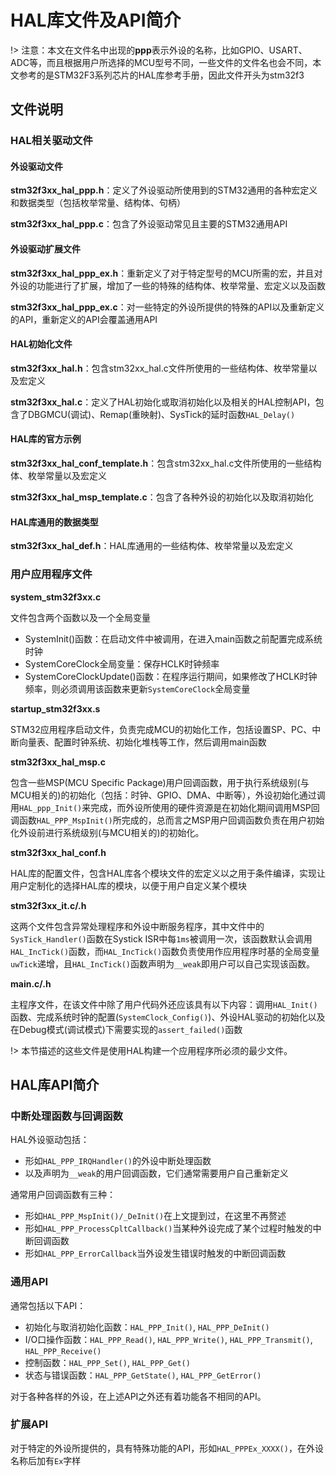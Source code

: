 # HAL库文件及API简介

!> 注意：本文在文件名中出现的**ppp**表示外设的名称，比如GPIO、USART、ADC等，而且根据用户所选择的MCU型号不同，一些文件的文件名也会不同，本文参考的是STM32F3系列芯片的HAL库参考手册，因此文件开头为stm32f3

## 文件说明

### HAL相关驱动文件

#### 外设驱动文件

**stm32f3xx_hal_ppp.h**：定义了外设驱动所使用到的STM32通用的各种宏定义和数据类型（包括枚举常量、结构体、句柄）

**stm32f3xx_hal_ppp.c**：包含了外设驱动常见且主要的STM32通用API

#### 外设驱动扩展文件

**stm32f3xx_hal_ppp_ex.h**：重新定义了对于特定型号的MCU所需的宏，并且对外设的功能进行了扩展，增加了一些的特殊的结构体、枚举常量、宏定义以及函数

**stm32f3xx_hal_ppp_ex.c**：对一些特定的外设所提供的特殊的API以及重新定义的API，重新定义的API会覆盖通用API

#### HAL初始化文件

**stm32f3xx_hal.h**：包含stm32xx_hal.c文件所使用的一些结构体、枚举常量以及宏定义

**stm32f3xx_hal.c**：定义了HAL初始化或取消初始化以及相关的HAL控制API，包含了DBGMCU(调试)、Remap(重映射)、SysTick的延时函数`HAL_Delay()`

#### HAL库的官方示例

**stm32f3xx_hal_conf_template.h**：包含stm32xx_hal.c文件所使用的一些结构体、枚举常量以及宏定义

**stm32f3xx_hal_msp_template.c**：包含了各种外设的初始化以及取消初始化

#### HAL库通用的数据类型

**stm32f3xx_hal_def.h**：HAL库通用的一些结构体、枚举常量以及宏定义


### 用户应用程序文件

**system_stm32f3xx.c**

文件包含两个函数以及一个全局变量

+ SystemInit()函数：在启动文件中被调用，在进入main函数之前配置完成系统时钟
+ SystemCoreClock全局变量：保存HCLK时钟频率
+ SystemCoreClockUpdate()函数：在程序运行期间，如果修改了HCLK时钟频率，则必须调用该函数来更新`SystemCoreClock`全局变量

**startup_stm32f3xx.s**

STM32应用程序启动文件，负责完成MCU的初始化工作，包括设置SP、PC、中断向量表、配置时钟系统、初始化堆栈等工作，然后调用main函数

**stm32f3xx_hal_msp.c**

包含一些MSP(MCU Specific Package)用户回调函数，用于执行系统级别(与MCU相关的)的初始化（包括：时钟、GPIO、DMA、中断等），外设初始化通过调用`HAL_ppp_Init()`来完成，而外设所使用的硬件资源是在初始化期间调用MSP回调函数`HAL_PPP_MspInit()`所完成的，总而言之MSP用户回调函数负责在用户初始化外设前进行系统级别(与MCU相关的)的初始化。

**stm32f3xx_hal_conf.h**

HAL库的配置文件，包含HAL库各个模块文件的宏定义以之用于条件编译，实现让用户定制化的选择HAL库的模块，以便于用户自定义某个模块

**stm32f3xx_it.c/.h**

这两个文件包含异常处理程序和外设中断服务程序，其中文件中的`SysTick_Handler()`函数在Systick ISR中每`1ms`被调用一次，该函数默认会调用`HAL_IncTick()`函数，而`HAL_IncTick()`函数负责使用作应用程序时基的全局变量`uwTick`递增，且`HAL_IncTick()`函数声明为`__weak`即用户可以自己实现该函数。

**main.c/.h**

主程序文件，在该文件中除了用户代码外还应该具有以下内容：调用`HAL_Init()`函数、完成系统时钟的配置(`SystemClock_Config()`)、外设HAL驱动的初始化以及在Debug模式(调试模式)下需要实现的`assert_failed()`函数

!> 本节描述的这些文件是使用HAL构建一个应用程序所必须的最少文件。


## HAL库API简介

### 中断处理函数与回调函数

HAL外设驱动包括：

+ 形如`HAL_PPP_IRQHandler()`的外设中断处理函数
+ 以及声明为`__weak`的用户回调函数，它们通常需要用户自己重新定义

通常用户回调函数有三种：

+ 形如`HAL_PPP_MspInit()/_DeInit()`在上文提到过，在这里不再赘述
+ 形如`HAL_PPP_ProcessCpltCallback()`当某种外设完成了某个过程时触发的中断回调函数
+ 形如`HAL_PPP_ErrorCallback`当外设发生错误时触发的中断回调函数

### 通用API

通常包括以下API：

+ 初始化与取消初始化函数：`HAL_PPP_Init()`, `HAL_PPP_DeInit()`
+ I/O口操作函数：`HAL_PPP_Read()`, `HAL_PPP_Write()`, `HAL_PPP_Transmit()`, `HAL_PPP_Receive()`
+ 控制函数：`HAL_PPP_Set()`, `HAL_PPP_Get()`
+ 状态与错误函数：`HAL_PPP_GetState()`, `HAL_PPP_GetError()`

对于各种各样的外设，在上述API之外还有着功能各不相同的API。

### 扩展API

对于特定的外设所提供的，具有特殊功能的API，形如`HAL_PPPEx_XXXX()`，在外设名称后加有`Ex`字样

